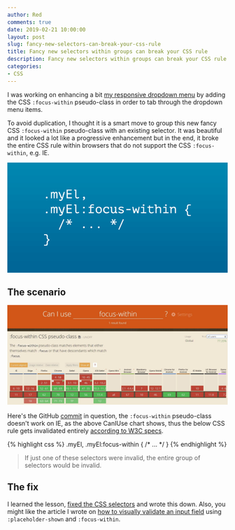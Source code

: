```yaml
---
author: Red
comments: true
date: 2019-02-21 10:00:00
layout: post
slug: fancy-new-selectors-can-break-your-css-rule
title: Fancy new selectors within groups can break your CSS rule
description: Fancy new selectors within groups can break your CSS rule if just one of these selectors is invalid or if the browser doesn't recognize it.
categories:
- CSS
---
```


I was working on enhancing a bit [my responsive dropdown menu](https://github.com/catalinred/animenu) by adding the CSS `:focus-within` pseudo-class in order to tab through the dropdown menu items.

To avoid duplication, I thought it is a smart move to group this new fancy CSS `:focus-within` pseudo-class with an existing selector. It was beautiful and it looked a lot like a progressive enhancement but in the end, it broke the entire CSS rule within browsers that do not support the CSS `:focus-within`, e.g. IE.

![CSS selectors within groups](/dist/uploads/2019/02/fancy-new-css-selectors-can-break-your-rule.png)

<!-- more -->

## The scenario

![:focus-within support on caniuse.com](/dist/uploads/2019/02/focus-within-caniuse.jpg)

Here's the GitHub [commit](https://github.com/catalinred/animenu/commit/ede5f8bfcee80d8b54eba59b513e57291e401ab3#diff-dd393be4fd7c82e1bd62a934500aa19dL111) in question, the `:focus-within` pseudo-class doesn't work on IE, as the above CanIUse chart shows, thus the below CSS rule gets invalidated entirely [according to W3C specs](https://www.w3.org/TR/2018/REC-selectors-3-20181106/#grouping).

{% highlight css %}
.myEl,
.myEl:focus-within {
  /* ... */
}
{% endhighlight %}

> If just one of these selectors were invalid, the entire group of selectors would be invalid.

## The fix

I learned the lesson, [fixed the CSS selectors](https://github.com/catalinred/animenu/commit/21b7ae23efeec6cba1ec8aeae495e206b58b529f) and wrote this down. Also, you might like the article I wrote on [how to visually validate an input field](https://catalin.red/visually-validate-input-using-css/) using `:placeholder-shown` and `:focus-within`.